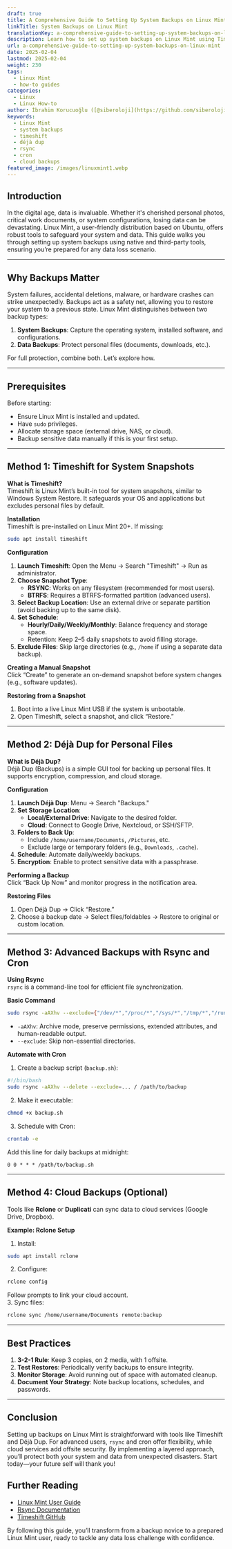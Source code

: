 ```yaml
---
draft: true
title: A Comprehensive Guide to Setting Up System Backups on Linux Mint
linkTitle: System Backups on Linux Mint
translationKey: a-comprehensive-guide-to-setting-up-system-backups-on-linux-mint
description: Learn how to set up system backups on Linux Mint using Timeshift, Déjà Dup, Rsync, and cloud services. Protect your data and system configurations with this comprehensive guide.
url: a-comprehensive-guide-to-setting-up-system-backups-on-linux-mint
date: 2025-02-04
lastmod: 2025-02-04
weight: 230
tags:
  - Linux Mint
  - how-to guides
categories:
  - Linux
  - Linux How-to
author: İbrahim Korucuoğlu ([@siberoloji](https://github.com/siberoloji))
keywords:
  - Linux Mint
  - system backups
  - timeshift
  - déjà dup
  - rsync
  - cron
  - cloud backups
featured_image: /images/linuxmint1.webp
---
```

## **Introduction**  

In the digital age, data is invaluable. Whether it's cherished personal photos, critical work documents, or system configurations, losing data can be devastating. Linux Mint, a user-friendly distribution based on Ubuntu, offers robust tools to safeguard your system and data. This guide walks you through setting up system backups using native and third-party tools, ensuring you’re prepared for any data loss scenario.

---

## **Why Backups Matter**  

System failures, accidental deletions, malware, or hardware crashes can strike unexpectedly. Backups act as a safety net, allowing you to restore your system to a previous state. Linux Mint distinguishes between two backup types:  

1. **System Backups**: Capture the operating system, installed software, and configurations.  
2. **Data Backups**: Protect personal files (documents, downloads, etc.).  

For full protection, combine both. Let’s explore how.

---

## **Prerequisites**  

Before starting:  

- Ensure Linux Mint is installed and updated.  
- Have `sudo` privileges.  
- Allocate storage space (external drive, NAS, or cloud).  
- Backup sensitive data manually if this is your first setup.  

---

## **Method 1: Timeshift for System Snapshots**

**What is Timeshift?**  
Timeshift is Linux Mint’s built-in tool for system snapshots, similar to Windows System Restore. It safeguards your OS and applications but excludes personal files by default.  

**Installation**  
Timeshift is pre-installed on Linux Mint 20+. If missing:  

```bash  
sudo apt install timeshift  
```  

**Configuration**  

1. **Launch Timeshift**: Open the Menu → Search "Timeshift" → Run as administrator.  
2. **Choose Snapshot Type**:  
   - **RSYNC**: Works on any filesystem (recommended for most users).  
   - **BTRFS**: Requires a BTRFS-formatted partition (advanced users).  
3. **Select Backup Location**: Use an external drive or separate partition (avoid backing up to the same disk).  
4. **Set Schedule**:  
   - **Hourly/Daily/Weekly/Monthly**: Balance frequency and storage space.  
   - Retention: Keep 2–5 daily snapshots to avoid filling storage.  
5. **Exclude Files**: Skip large directories (e.g., `/home` if using a separate data backup).  

**Creating a Manual Snapshot**  
Click “Create” to generate an on-demand snapshot before system changes (e.g., software updates).  

**Restoring from a Snapshot**  

1. Boot into a live Linux Mint USB if the system is unbootable.  
2. Open Timeshift, select a snapshot, and click “Restore.”  

---

## **Method 2: Déjà Dup for Personal Files**

**What is Déjà Dup?**  
Déjà Dup (Backups) is a simple GUI tool for backing up personal files. It supports encryption, compression, and cloud storage.  

**Configuration**  

1. **Launch Déjà Dup**: Menu → Search "Backups."  
2. **Set Storage Location**:  
   - **Local/External Drive**: Navigate to the desired folder.  
   - **Cloud**: Connect to Google Drive, Nextcloud, or SSH/SFTP.  
3. **Folders to Back Up**:  
   - Include `/home/username/Documents`, `/Pictures`, etc.  
   - Exclude large or temporary folders (e.g., `Downloads`, `.cache`).  
4. **Schedule**: Automate daily/weekly backups.  
5. **Encryption**: Enable to protect sensitive data with a passphrase.  

**Performing a Backup**  
Click “Back Up Now” and monitor progress in the notification area.  

**Restoring Files**  

1. Open Déjà Dup → Click “Restore.”  
2. Choose a backup date → Select files/foldables → Restore to original or custom location.  

---

## **Method 3: Advanced Backups with Rsync and Cron**

**Using Rsync**  
`rsync` is a command-line tool for efficient file synchronization.  

**Basic Command**  

```bash  
sudo rsync -aAXhv --exclude={"/dev/*","/proc/*","/sys/*","/tmp/*","/run/*","/mnt/*","/media/*","/lost+found"} / /path/to/backup  
```  

- `-aAXhv`: Archive mode, preserve permissions, extended attributes, and human-readable output.  
- `--exclude`: Skip non-essential directories.  

**Automate with Cron**  

1. Create a backup script (`backup.sh`):  

```bash  
#!/bin/bash  
sudo rsync -aAXhv --delete --exclude=... / /path/to/backup  
```  

2. Make it executable:  

```bash  
chmod +x backup.sh  
```  

3. Schedule with Cron:  

```bash  
crontab -e  
```  

Add this line for daily backups at midnight:  

```  
0 0 * * * /path/to/backup.sh  
```  

---

## **Method 4: Cloud Backups (Optional)**

Tools like **Rclone** or **Duplicati** can sync data to cloud services (Google Drive, Dropbox).  

**Example: Rclone Setup**  

1. Install:  

```bash  
sudo apt install rclone  
```  

2. Configure:  

```bash  
rclone config  
```  

Follow prompts to link your cloud account.  
3. Sync files:  

```bash  
rclone sync /home/username/Documents remote:backup  
```  

---

## **Best Practices**

1. **3-2-1 Rule**: Keep 3 copies, on 2 media, with 1 offsite.  
2. **Test Restores**: Periodically verify backups to ensure integrity.  
3. **Monitor Storage**: Avoid running out of space with automated cleanup.  
4. **Document Your Strategy**: Note backup locations, schedules, and passwords.  

---

## **Conclusion**

Setting up backups on Linux Mint is straightforward with tools like Timeshift and Déjà Dup. For advanced users, `rsync` and cron offer flexibility, while cloud services add offsite security. By implementing a layered approach, you’ll protect both your system and data from unexpected disasters. Start today—your future self will thank you!  

## **Further Reading**

- [Linux Mint User Guide](https://linuxmint.com/documentation.php)  
- [Rsync Documentation](https://linux.die.net/man/1/rsync)  
- [Timeshift GitHub](https://github.com/teejee2008/timeshift)  

By following this guide, you’ll transform from a backup novice to a prepared Linux Mint user, ready to tackle any data loss challenge with confidence.
